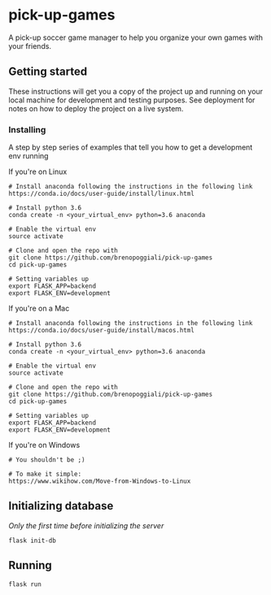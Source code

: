 # pick-up-games
A pick-up soccer game manager to help you organize your own games with your friends.

## Getting started
These instructions will get you a copy of the project up and running on your local machine for development and testing purposes. See deployment for notes on how to deploy the project on a live system.


### Installing

A step by step series of examples that tell you how to get a development env running


If you're on Linux

```
# Install anaconda following the instructions in the following link
https://conda.io/docs/user-guide/install/linux.html

# Install python 3.6
conda create -n <your_virtual_env> python=3.6 anaconda

# Enable the virtual env
source activate

# Clone and open the repo with
git clone https://github.com/brenopoggiali/pick-up-games
cd pick-up-games

# Setting variables up
export FLASK_APP=backend
export FLASK_ENV=development
```

If you're on a Mac

```
# Install anaconda following the instructions in the following link
https://conda.io/docs/user-guide/install/macos.html

# Install python 3.6
conda create -n <your_virtual_env> python=3.6 anaconda

# Enable the virtual env
source activate

# Clone and open the repo with
git clone https://github.com/brenopoggiali/pick-up-games
cd pick-up-games

# Setting variables up
export FLASK_APP=backend
export FLASK_ENV=development
```

If you're on Windows

```
# You shouldn't be ;)

# To make it simple:
https://www.wikihow.com/Move-from-Windows-to-Linux

```

## Initializing database
*Only the first time before initializing the server*
```
flask init-db
```

## Running

```
flask run
```
